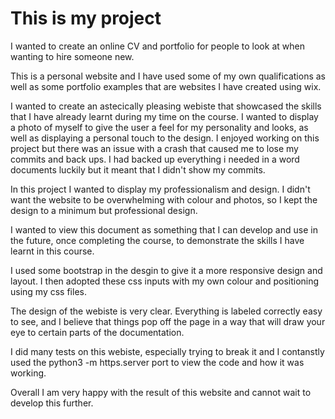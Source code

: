 <h1> This is my project</h1>

I wanted to create an online CV and portfolio for people to look at when wanting to hire someone new. 

This is a personal website and I have used some of my own qualifications as well as some portfolio examples that are websites I have created using wix. 

I wanted to create an astecically pleasing webiste that showcased the skills that I have already learnt during my time on the course. 
I wanted to display a photo of myself to give the user a feel for my personality and looks, as well as displaying a personal touch to the design. 
I enjoyed working on this project but there was an issue with a crash that caused me to lose my commits and back ups. 
I had backed up everything i needed in a word documents luckily but it meant that I didn't show my commits. 

In this project I wanted to display my professionalism and design. I didn't want the website to be overwhelming with colour and photos, so I kept the design to a minimum but professional design. 

I wanted to view this document as something that I can develop and use in the future, once completing the course, to demonstrate the skills I have learnt in this course.

I used some bootstrap in the desgin to give it a more responsive design and layout. I then adopted these css inputs with my own colour and positioning using my css files. 

The design of the webiste is very clear. Everything is labeled correctly easy to see, and I believe that things pop off the page in a way that will draw your eye to certain parts of the documentation.

I did many tests on this webiste, especially trying to break it and I contanstly used the python3 -m https.server port to view the code and how it was working. 

Overall I am very happy with the result of this website and cannot wait to develop this further. 

